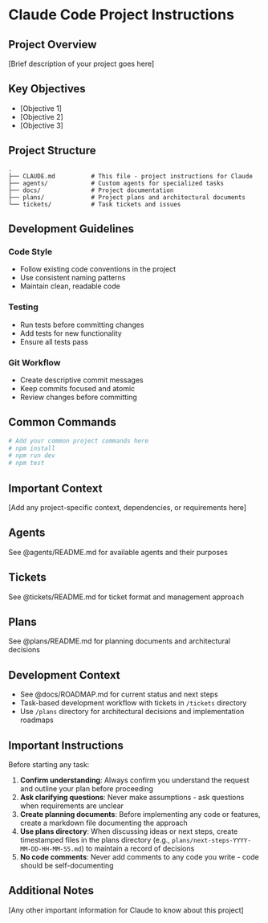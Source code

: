 # Claude Code Project Instructions

## Project Overview
[Brief description of your project goes here]

## Key Objectives
- [Objective 1]
- [Objective 2]
- [Objective 3]

## Project Structure
```
.
├── CLAUDE.md          # This file - project instructions for Claude
├── agents/            # Custom agents for specialized tasks
├── docs/              # Project documentation
├── plans/             # Project plans and architectural documents
└── tickets/           # Task tickets and issues
```

## Development Guidelines

### Code Style
- Follow existing code conventions in the project
- Use consistent naming patterns
- Maintain clean, readable code

### Testing
- Run tests before committing changes
- Add tests for new functionality
- Ensure all tests pass

### Git Workflow
- Create descriptive commit messages
- Keep commits focused and atomic
- Review changes before committing

## Common Commands
```bash
# Add your common project commands here
# npm install
# npm run dev
# npm test
```

## Important Context
[Add any project-specific context, dependencies, or requirements here]

## Agents
See @agents/README.md for available agents and their purposes

## Tickets
See @tickets/README.md for ticket format and management approach

## Plans
See @plans/README.md for planning documents and architectural decisions

## Development Context 

- See @docs/ROADMAP.md for current status and next steps
- Task-based development workflow with tickets in `/tickets` directory
- Use `/plans` directory for architectural decisions and implementation roadmaps

## Important Instructions

Before starting any task:
1. **Confirm understanding**: Always confirm you understand the request and outline your plan before proceeding
2. **Ask clarifying questions**: Never make assumptions - ask questions when requirements are unclear
3. **Create planning documents**: Before implementing any code or features, create a markdown file documenting the approach
4. **Use plans directory**: When discussing ideas or next steps, create timestamped files in the plans directory (e.g., `plans/next-steps-YYYY-MM-DD-HH-MM-SS.md`) to maintain a record of decisions
5. **No code comments**: Never add comments to any code you write - code should be self-documenting

## Additional Notes
[Any other important information for Claude to know about this project]